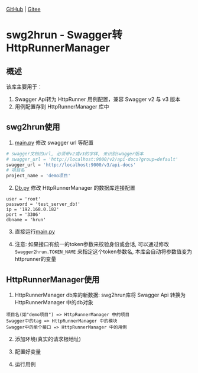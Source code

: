 [GitHub](https://github.com/shigebeyond/swg2hrun) | [Gitee](https://gitee.com/shigebeyond/swg2hrun)

# swg2hrun - Swagger转HttpRunnerManager

## 概述
该库主要用于：
1. Swagger Api转为 HttpRunner 用例配置，兼容 Swagger v2 与 v3 版本 
2. 用例配置存到 HttpRunnerManager 库中

## swg2hrun使用
1. [main.py](main.py) 修改 swagger url 等配置
```python
# swagger文档的url, 必须带v2或v3的字样, 来识别swagger版本
# swagger_url = 'http://localhost:9000/v2/api-docs?group=default'
swagger_url = 'http://localhost:9000/v3/api-docs'
# 项目名
project_name = 'demo项目'
```

2. [Db.py](Db.py) 修改 HttpRunnerManager 的数据库连接配置
```
user = 'root'
password = 'test_server_db!'
ip = '192.168.0.182'
port = '3306'
dbname = 'hrun'
```

3.  直接运行[main.py](main.py)

4. 注意:
如果接口有统一的token参数来校验身份或会话, 可以通过修改 `Swagger2hrun.TOKEN_NAME` 来指定这个token参数名, 本库会自动将参数值变为httprunner的变量

## HttpRunnerManager使用
1. HttpRunnerManager db库的新数据:
swg2hrun库将 Swagger Api 转换为 HttpRunnerManager 中的db对象
```
项目名(如"demo项目") => HttpRunnerManager 中的项目
Swagger中的tag => HttpRunnerManager 中的模块
Swagger中的单个接口 => HttpRunnerManager 中的用例
```

2. 添加环境(真实的请求根地址)

3. 配置好变量

4. 运行用例
